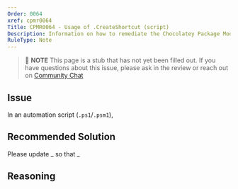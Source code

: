 ```yaml
---
Order: 0064
xref: cpmr0064
Title: CPMR0064 - Usage of .CreateShortcut (script)
Description: Information on how to remediate the Chocolatey Package Moderation Rule 0064
RuleType: Note
---
```


<?! Include "../../../../../shared/package-validator-rule-note.txt" /?>

> :memo: **NOTE** This page is a stub that has not yet been filled out. If you have questions about this issue, please ask in the review or reach out on [Community Chat](https://ch0.co/community)

## Issue

In an automation script (`.ps1`/`.psm1`),

## Recommended Solution

Please update _ so that _

## Reasoning
